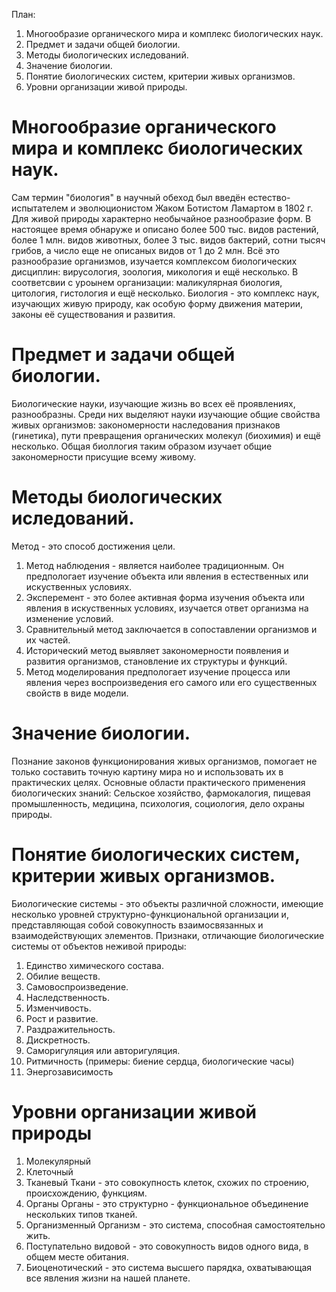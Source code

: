 План:
1. Многообразие органического мира и комплекс биологических наук.
2. Предмет и задачи общей биологии.
3. Методы биологических иследований.
4. Значение биологии.
5. Понятие биологических систем, критерии живых организмов.
6. Уровни организации живой природы.

# Многообразие органического мира и комплекс биологических наук.
Сам термин "биология" в научный обеход был введён естество-испытателем и эволюционистом Жаком Ботистом Ламартом в 1802 г.
Для живой природы характерно необычайное разнообразие форм. В настоящее время обнаруже и описано более 500 тыс. видов растений, более 1 млн. видов животных, более 3 тыс. видов бактерий, сотни тысяч грибов, а число еще не описаных видов от 1 до 2 млн. Всё это разнообразие организмов, изучается комплексом биологических дисциплин: вирусология, зоология, микология и ещё несколько.
В соответсвии с уроынем организации: маликулярная биология, цитология, гистология и ещё несколько.
Биология - это комплекс наук, изучающих живую природу, как особую форму движения материи, законы её существования и развития.

# Предмет и задачи общей биологии.
Биологические науки, изучающие жизнь во всех её проявлениях, разнообразны. Среди них выделяют  науки изучающие общие свойства живых организмов: закономерности наследования признаков (гинетика), пути превращения органических молекул (биохимия) и ещё несколько.
Общая биоллогия таким образом изучает общие закономерности присущие всему живому.

# Методы биологических иследований.
Метод - это способ достижения цели.
1) Метод наблюдения - является наиболее традиционным. Он предпологает изучение объекта или явления в естественных или искуственных условиях.
2) Эксперемент - это более активная форма изучения объекта или явления в искуственных условиях, изучается ответ организма на изменение условий.
3) Сравнительный метод заключается в сопоставлении организмов и их частей.
4) Исторический метод выявляет закономерности появления и развития организмов, становление их структуры и функций.
5) Метод моделирования предпологает изучение процесса или явления через воспроизведения его самого или его существенных свойств в виде модели.

# Значение биологии.
Познание законов функционирования живых организмов, помогает не только составить точную картину мира но и использовать их в практических целях.
Основные области практического применения биологических знаний: Сельское хозяйство, фармокалогия, пищевая промышленность, медицина, психология, социология, дело охраны природы.

# Понятие биологических систем, критерии живых организмов.
Биологические системы - это объекты различной сложности, имеющие несколько уровней структурно-функциональной организации и, представляющая собой совокупность взаимосвязанных и взаимодействующих элементов.
Признаки, отличающие биологические системы от объектов неживой природы:
1) Единство химического состава.
2) Обилие веществ.
3) Самовоспроизведение.
4) Наследственность.
5) Изменчивость.
6) Рост и развитие.
7) Раздражительность.
8) Дискретность.
9) Саморигуляция или авторигуляция.
10) Ритмичность (примеры: биение сердца, биологические часы)
11) Энергозависимость

# Уровни организации живой природы
1) Молекулярный
2) Клеточный
3) Тканевый
   Ткани - это совокупность клеток, схожих по строению, происхождению, функциям.
4) Органы
   Органы - это структурно - функциональное объединение нескольких типов тканей.
5) Организменный
   Организм - это система, способная самостоятельно жить.
6) Поступательно видовой - это совокупность видов одного вида, в общем месте обитания.
7) Биоценотический - это система высшего парядка, охватывающая все явления жизни на нашей планете.